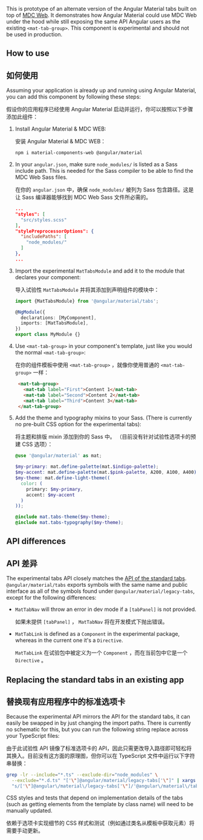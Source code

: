 This is prototype of an alternate version of the Angular Material tabs built on top of
[MDC Web](https://github.com/material-components/material-components-web). It demonstrates how
Angular Material could use MDC Web under the hood while still exposing the same API Angular users as
the existing `<mat-tab-group>`. This component is experimental and should not be used in production.

## How to use

## 如何使用

Assuming your application is already up and running using Angular Material, you can add this
component by following these steps:

假设你的应用程序已经使用 Angular Material 启动并运行，你可以按照以下步骤添加此组件：

1. Install Angular Material & MDC WEB:

   安装 Angular Material & MDC WEB：

   ```bash
   npm i material-components-web @angular/material
   ```

2. In your `angular.json`, make sure `node_modules/` is listed as a Sass include path. This is
   needed for the Sass compiler to be able to find the MDC Web Sass files.

   在你的 `angular.json` 中，确保 `node_modules/` 被列为 Sass 包含路径。这是让 Sass 编译器能够找到 MDC Web Sass 文件所必需的。

   ```json
   ...
   "styles": [
     "src/styles.scss"
   ],
   "stylePreprocessorOptions": {
     "includePaths": [
       "node_modules/"
     ]
   },
   ...
   ```

3. Import the experimental `MatTabsModule` and add it to the module that declares your
   component:

   导入试验性 `MatTabsModule` 并将其添加到声明组件的模块中：

   ```ts
   import {MatTabsModule} from '@angular/material/tabs';

   @NgModule({
     declarations: [MyComponent],
     imports: [MatTabsModule],
   })
   export class MyModule {}
   ```

4. Use `<mat-tab-group>` in your component's template, just like you would the normal
   `<mat-tab-group>`:

   在你的组件模板中使用 `<mat-tab-group>` ，就像你使用普通的 `<mat-tab-group>` 一样：

   ```html
    <mat-tab-group>
      <mat-tab label="First">Content 1</mat-tab>
      <mat-tab label="Second">Content 2</mat-tab>
      <mat-tab label="Third">Content 3</mat-tab>
    </mat-tab-group>
   ```

5. Add the theme and typography mixins to your Sass. (There is currently no pre-built CSS option for
   the experimental tabs):

   将主题和排版 mixin 添加到你的 Sass 中。 （目前没有针对试验性选项卡的预建 CSS 选项）：

   ```scss
   @use '@angular/material' as mat;

   $my-primary: mat.define-palette(mat.$indigo-palette);
   $my-accent: mat.define-palette(mat.$pink-palette, A200, A100, A400);
   $my-theme: mat.define-light-theme((
     color: (
       primary: $my-primary,
       accent: $my-accent
     )
   ));

   @include mat.tabs-theme($my-theme);
   @include mat.tabs-typography($my-theme);
   ```

## API differences

## API 差异

The experimental tabs API closely matches the
[API of the standard tabs](https://material.angular.io/components/tabs/api).
`@angular/material/tabs` exports symbols with the same name and public interface
as all of the symbols found under `@angular/material/legacy-tabs`, except for the following
differences:

* `MatTabNav` will throw an error in dev mode if a `[tabPanel]` is not provided.

  如果未提供 `[tabPanel]` ， `MatTabNav` 将在开发模式下抛出错误。

* `MatTabLink` is defined as a `Component` in the experimental package,
  whereas in the current one it's a `Directive`.

  `MatTabLink` 在试验包中被定义为一个 `Component` ，而在当前包中它是一个 `Directive` 。

## Replacing the standard tabs in an existing app

## 替换现有应用程序中的标准选项卡

Because the experimental API mirrors the API for the standard tabs, it can easily be swapped in
by just changing the import paths. There is currently no schematic for this, but you can run the
following string replace across your TypeScript files:

由于此试验性 API 镜像了标准选项卡的 API，因此只需更改导入路径即可轻松将其换入。目前没有这方面的原理图，但你可以在 TypeScript 文件中运行以下字符串替换：

```bash
grep -lr --include="*.ts" --exclude-dir="node_modules" \
  --exclude="*.d.ts" "['\"]@angular/material/legacy-tabs['\"]" | xargs sed -i \
  "s/['\"]@angular\/material\/legacy-tabs['\"]/'@angular\/material\/tabs'/g"
```

CSS styles and tests that depend on implementation details of the tabs (such as getting elements
from the template by class name) will need to be manually updated.

依赖于选项卡实现细节的 CSS 样式和测试（例如通过类名从模板中获取元素）将需要手动更新。
